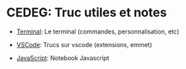# CEDEG: Truc utiles et notes

- [Terminal](./terminal/README.md): Le terminal (commandes, personnalisation, etc)

- [VSCode](./vscode/README.md): Trucs sur vscode (extensions, emmet)

- [JavaScript](./javascript/README.md): Notebook Javascript